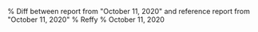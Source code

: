 % Diff between report from "October 11, 2020" and reference report from "October 11, 2020"
% Reffy
% October 11, 2020

